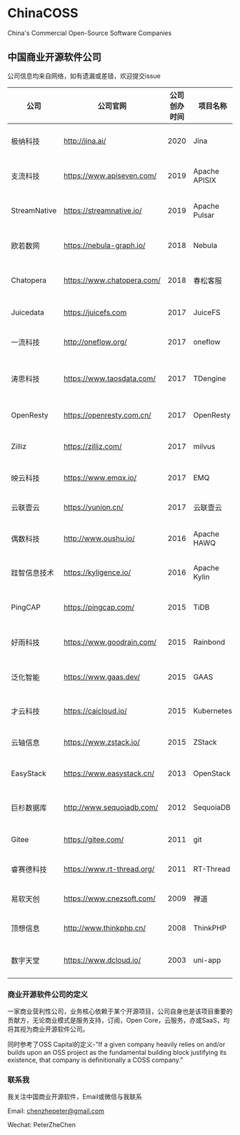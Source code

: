 # ChinaCOSS
China's Commercial Open-Source Software Companies

## 中国商业开源软件公司

公司信息均来自网络，如有遗漏或差错，欢迎提交issue

| 公司         | 公司官网                   | 公司创办时间 | 项目名称      | 项目创办时间 | GitHub Star                                                                                                                                       | GitHub Fork                                                                                                                                            | Github Contributor                                                                                                                        | GitHub URL                                       | 技术领域               | 项目起源            | 开源许可证       | 最近融资时间 | 最近融资金额 |
|--------------|----------------------------|--------------|---------------|--------------|---------------------------------------------------------------------------------------------------------------------------------------------------|--------------------------------------------------------------------------------------------------------------------------------------------------------|-------------------------------------------------------------------------------------------------------------------------------------------|--------------------------------------------------|------------------------|---------------------|------------------|--------------|--------------|
| 极纳科技     | http://jina.ai/            | 2020         | Jina          | 2020         | [![GitHub stars](https://img.shields.io/github/stars/jina-ai/jina)](https://github.com/jina-ai/jina/stargazers)                                   | [![GitHub forks](https://img.shields.io/github/forks/jina-ai/jina)](https://github.com/jina-ai/jina/network/members)                                   | ![GitHub contributors](https://img.shields.io/github/contributors/jina-ai/jina)                                                           | https://github.com/jina-ai/jina                  | 多模态神经网络搜索框架 | 个人项目            | Apache 2.0       | 2020/9       | 600万美元   |
| 支流科技     | https://www.apiseven.com/  | 2019         | Apache APISIX | 2019         | [![GitHub stars](https://img.shields.io/github/stars/apache/apisix)](https://github.com/apache/apisix/stargazers)                                 | [![GitHub forks](https://img.shields.io/github/forks/apache/apisix)](https://github.com/apache/apisix/network/members)                                 | ![GitHub contributors](https://img.shields.io/github/contributors/apache/apisix)                                                          | https://github.com/apache/apisix                 | 微服务API网关          | 公司项目            | Apache 2.0       | 2021/3       | 数百万美元   |
| StreamNative | https://streamnative.io/   | 2019         | Apache Pulsar | 2016         | [![GitHub stars](https://img.shields.io/github/stars/apache/pulsar)](https://github.com/apache/pulsar/stargazers)                                 | [![GitHub forks](https://img.shields.io/github/forks/apache/pulsar)](https://github.com/apache/pulsar/network/members)                                 | ![GitHub contributors](https://img.shields.io/github/contributors/apache/pulsar)                                                          | https://github.com/apache/pulsar                 | 分布式消息队列         | 大公司孵化(Yahoo)   | Apache 2.0       | 2020/8       | 数百万美元   |
| 欧若数网     | https://nebula-graph.io/   | 2018         | Nebula        | 2018         | [![GitHub stars](https://img.shields.io/github/stars/vesoft-inc/nebula)](https://github.com/vesoft-inc/nebula/stargazers)                         | [![GitHub forks](https://img.shields.io/github/forks/vesoft-inc/nebula)](https://github.com/vesoft-inc/nebula/network/members)                         | ![GitHub contributors](https://img.shields.io/github/contributors/vesoft-inc/nebula)                                                      | https://github.com/vesoft-inc/nebula             | 分布式图数据库         | 公司项目            | Apache 2.0       | 2020/11       | 近千万美元   |
| Chatopera    | https://www.chatopera.com/ | 2018         | 春松客服      | 2018         | [![GitHub stars](https://img.shields.io/github/stars/chatopera/cosin)](https://github.com/chatopera/cosin/stargazers)                             | [![GitHub forks](https://img.shields.io/github/forks/chatopera/cosin)](https://github.com/chatopera/cosin/network/members)                             | ![GitHub contributors](https://img.shields.io/github/contributors/chatopera/cosin)                                                        | https://github.com/chatopera/cosin               | 多渠道智能客服系统     | 公司项目            | Apache 2.0       | 2018/8       | 数百万元     |
| Juicedata    | https://juicefs.com        | 2017         | JuiceFS       | 2021         | [![GitHub stars](https://img.shields.io/github/stars/juicedata/juicefs)](https://github.com/juicedata/juicefs/stargazers)                         | [![GitHub stars](https://img.shields.io/github/forks/juicedata/juicefs)](https://github.com/juicedata/juicefs/network/members)                         | [![GitHub stars](https://img.shields.io/github/contributors/juicedata/juicefs)](https://github.com/juicedata/juicefs/graphs/contributors) | https://github.com/juicedata/juicefs             | 分布式文件系统         | 公司项目            | AGPL-3.0         | 2018/10       | 数百万元     |
| 一流科技     | http://oneflow.org/        | 2017         | oneflow       | 2020         | [![GitHub stars](https://img.shields.io/github/stars/Oneflow-Inc/oneflow)](https://github.com/Oneflow-Inc/oneflow/stargazers)                     | [![GitHub forks](https://img.shields.io/github/forks/Oneflow-Inc/oneflow)](https://github.com/Oneflow-Inc/oneflow/network/members)                     | ![GitHub contributors](https://img.shields.io/github/contributors/Oneflow-Inc/oneflow)                                                    | https://github.com/Oneflow-Inc/oneflow           | 深度学习框架           | 公司项目            | Apache 2.0       | 2021/02      | 5000万元       |
| 涛思科技     | https://www.taosdata.com/  | 2017         | TDengine      | 2019         | [![GitHub stars](https://img.shields.io/github/stars/taosdata/TDengine)](https://github.com/taosdata/TDengine/stargazers)                         | [![GitHub forks](https://img.shields.io/github/forks/taosdata/TDengine)](https://github.com/taosdata/TDengine/network/members)                         | ![GitHub contributors](https://img.shields.io/github/contributors/taosdata/TDengine)                                                      | https://github.com/taosdata/TDengine             | 时序空间大数据引擎     | 公司项目            | AGPL-3.0         | 2020/4       | 超1000万美元 |
| OpenResty    | https://openresty.com.cn/  | 2017         | OpenResty     | 2009         | [![GitHub stars](https://img.shields.io/github/stars/openresty/openresty)](https://github.com/openresty/openresty/stargazers)                     | [![GitHub forks](https://img.shields.io/github/forks/openresty/openresty)](https://github.com/openresty/openresty/network/members)                     | ![GitHub contributors](https://img.shields.io/github/contributors/openresty/openresty)                                                    | https://github.com/openresty/openresty           | 应用服务器框架         | 个人项目            | BSD              |              |              |
| Zilliz       | https://zilliz.com/        | 2017         | milvus        | 2019         | [![GitHub stars](https://img.shields.io/github/stars/milvus-io/milvus)](https://github.com/milvus-io/milvus/stargazers)                           | [![GitHub forks](https://img.shields.io/github/forks/milvus-io/milvus)](https://github.com/milvus-io/milvus/network/members)                           | ![GitHub contributors](https://img.shields.io/github/contributors/milvus-io/milvus)                                                       | https://github.com/milvus-io/milvus              | 向量搜索引擎           | 公司项目            | Apache 2.0       | 2020/11      | 4300万美元   |
| 映云科技     | https://www.emqx.io/       | 2017         | EMQ           | 2013         | [![GitHub stars](https://img.shields.io/github/stars/emqx/emqx)](https://github.com/emqx/emqx/stargazers)                                         | [![GitHub forks](https://img.shields.io/github/forks/emqx/emqx)](https://github.com/emqx/emqx/network/members)                                         | ![GitHub contributors](https://img.shields.io/github/contributors/emqx/emqx)                                                              | https://github.com/emqx/emqx                     | MQTT消息中间件         | 个人项目            | Apache 2.0       | 2018/4       | 数百万元     |
| 云联壹云     | https://yunion.cn/         | 2017         | 云联壹云      | 2017         | [![GitHub stars](https://img.shields.io/github/stars/yunionio/onecloud)](https://github.com/yunionio/onecloud/stargazers)                         | [![GitHub forks](https://img.shields.io/github/forks/yunionio/onecloud)](https://github.com/yunionio/onecloud/network/members)                         | ![GitHub contributors](https://img.shields.io/github/contributors/yunionio/onecloud)                                                      | https://github.com/yunionio/onecloud             | IaaS&CMP               | 公司项目            | Apache 2.0       |              |              |
| 偶数科技     | http://www.oushu.io/       | 2016         | Apache HAWQ   | 2013         | [![GitHub stars](https://img.shields.io/github/stars/apache/hawq)](https://github.com/apache/hawq/stargazers)                                     | [![GitHub forks](https://img.shields.io/github/forks/apache/hawq)](https://github.com/apache/hawq/network/members)                                     | ![GitHub contributors](https://img.shields.io/github/contributors/apache/hawq)                                                            | https://github.com/apache/hawq                   | Hadoop SQL分析引擎     | 大公司孵化(Pivotal) | Apache 2.0       | 2017/1       | 5000万元     |
| 跬智信息技术 | https://kyligence.io/      | 2016         | Apache Kylin  | 2014         | [![GitHub stars](https://img.shields.io/github/stars/apache/kylin)](https://github.com/apache/kylin/stargazers)                                   | [![GitHub forks](https://img.shields.io/github/forks/apache/kylin)](https://github.com/apache/kylin/network/members)                                   | ![GitHub contributors](https://img.shields.io/github/contributors/apache/kylin)                                                           | https://github.com/apache/kylin                  | 大数据联机分析处理引擎 | 大公司孵化(eBay)    | Apache 2.0       | 2019/3       | 2500万美元   |
| PingCAP      | https://pingcap.com/       | 2015         | TiDB          | 2015         | [![GitHub stars](https://img.shields.io/github/stars/pingcap/tidb)](https://github.com/pingcap/tidb/stargazers)                                   | [![GitHub forks](https://img.shields.io/github/forks/pingcap/tidb)](https://github.com/pingcap/tidb/network/members)                                   | ![GitHub contributors](https://img.shields.io/github/contributors/pingcap/tidb)                                                           | https://github.com/pingcap/tidb                  | 分布式HTAP数据库       | 公司项目            | Apache 2.0       | 2020/11      | 2.7亿美元    |
| 好雨科技     | https://www.goodrain.com/  | 2015         | Rainbond      | 2017         | [![GitHub stars](https://img.shields.io/github/stars/goodrain/rainbond)](https://github.com/goodrain/rainbond/stargazers)                         | [![GitHub forks](https://img.shields.io/github/forks/goodrain/rainbond)](https://github.com/goodrain/rainbond/network/members)                         | ![GitHub contributors](https://img.shields.io/github/contributors/goodrain/rainbond)                                                      | https://github.com/goodrain/rainbond             | 企业应用云操作系统     | 公司项目            | LGPL-3.0         | 2016/11      |              |
| 泛化智能     | https://www.gaas.dev/      | 2015         | GAAS          | 2019         | [![GitHub stars](https://img.shields.io/github/stars/generalized-intelligence/GAAS)](https://github.com/generalized-intelligence/GAAS/stargazers) | [![GitHub forks](https://img.shields.io/github/forks/generalized-intelligence/GAAS)](https://github.com/generalized-intelligence/GAAS/network/members) | ![GitHub contributors](https://img.shields.io/github/contributors/generalized-intelligence/GAAS)                                          | https://github.com/generalized-intelligence/GAAS | 无人机自主飞行方案     | 公司项目            | BSD-3            | 2018/10      | 千万级       |
| 才云科技     | https://caicloud.io/       | 2015         | Kubernetes    | 2014         | [![GitHub stars](https://img.shields.io/github/stars/kubernetes/kubernetes)](https://github.com/kubernetes/kubernetes/stargazers)                 | [![GitHub forks](https://img.shields.io/github/forks/kubernetes/kubernetes)](https://github.com/kubernetes/kubernetes/network/members)                 | ![GitHub contributors](https://img.shields.io/github/contributors/kubernetes/kubernetes)                                                  | https://github.com/kubernetes/kubernetes         | 容器编排系统           | 大公司孵化(Google)  | Apache 2.0       | 2019/12      | 数千万元     |
| 云轴信息     | https://www.zstack.io/     | 2015         | ZStack        | 2015         | [![GitHub stars](https://img.shields.io/github/stars/zstackio/zstack)](https://github.com/zstackio/zstack)                                        | [![GitHub forks](https://img.shields.io/github/forks/zstackio/zstack)](https://github.com/zstackio/zstack)                                             | ![GitHub contributors](https://img.shields.io/github/contributors/zstackio/zstack)                                                        | https://github.com/zstackio/zstack               | IaaS                   | 公司项目            | Apache 2.0       | 2020/8       | 2.3亿        |
| EasyStack    | https://www.easystack.cn/  | 2013         | OpenStack     | 2010         | [![GitHub stars](https://img.shields.io/github/stars/openstack/openstack)](https://github.com/openstack/openstack/stargazers)                     | [![GitHub forks](https://img.shields.io/github/forks/openstack/openstack)](https://github.com/openstack/openstack/network/members)                     | ![GitHub contributors](https://img.shields.io/github/contributors/openstack/openstack)                                                    | https://github.com/openstack/openstack           | IaaS基础系统           | 大公司孵化(NASA)    | Apache 2.0       | 2019/11      | 数亿         |
| 巨杉数据库   | http://www.sequoiadb.com/  | 2012         | SequoiaDB     | 2015         | [![GitHub stars](https://img.shields.io/github/stars/SequoiaDB/SequoiaDB)](https://github.com/SequoiaDB/SequoiaDB/stargazers)                     | [![GitHub forks](https://img.shields.io/github/forks/SequoiaDB/SequoiaDB)](https://github.com/SequoiaDB/SequoiaDB/network/members)                     | ![GitHub contributors](https://img.shields.io/github/contributors/SequoiaDB/SequoiaDB)                                                    | https://github.com/SequoiaDB/SequoiaDB           | 分布式关系型数据库     | 公司项目            | AGPL-3.0         | 2018/9       | 数千万美元   |
| Gitee        | https://gitee.com/         | 2011         | git           | 2005         | [![GitHub stars](https://img.shields.io/github/stars/git/git)](https://github.com/git/git/stargazers)                                             | [![GitHub forks](https://img.shields.io/github/forks/git/git)](https://github.com/git/git/network/members)                                             | ![GitHub contributors](https://img.shields.io/github/contributors/git/git)                                                                | https://github.com/dcloudio/uni-app              | Git代码托管            | 个人项目            | GPL-2.0          | 2020/2       | 6400万元     |
| 睿赛德科技   | https://www.rt-thread.org/ | 2011         | RT-Thread     | 2006         | [![GitHub stars](https://img.shields.io/github/stars/RT-Thread/rt-thread)](https://github.com/RT-Thread/rt-thread/stargazers)                     | [![GitHub forks](https://img.shields.io/github/forks/RT-Thread/rt-thread)](https://github.com/RT-Thread/rt-thread/network/members)                     | ![GitHub contributors](https://img.shields.io/github/contributors/RT-Thread/rt-thread)                                                    | https://github.com/RT-Thread/rt-thread           | 物联网操作系统         | 个人项目            | Apache 2.0       | 2019/11      | 近亿元       |
| 易软天创     | https://www.cnezsoft.com/  | 2009         | 禅道          | 2009         | [![GitHub stars](https://img.shields.io/github/stars/easysoft/zentaopms)](https://github.com/easysoft/zentaopms/stargazers)                       | [![GitHub forks](https://img.shields.io/github/forks/easysoft/zentaopms)](https://github.com/easysoft/zentaopms/network/members)                       | ![GitHub contributors](https://img.shields.io/github/contributors/easysoft/zentaopms)                                                     | https://github.com/easysoft/zentaopms            | Agile项目管理          | 公司项目            | Z Public License |              |              |
| 顶想信息     | http://www.thinkphp.cn/    | 2008         | ThinkPHP      | 2006         | [![GitHub stars](https://img.shields.io/github/stars/top-think/think)](https://github.com/top-think/think/stargazers)                             | [![GitHub forks](https://img.shields.io/github/forks/top-think/think)](https://github.com/top-think/think/network/members)                             | ![GitHub contributors](https://img.shields.io/github/contributors/top-think/think)                                                        | https://github.com/top-think/think               | PHP框架                | 个人项目            | Apache 2.0       |              |              |
| 数字天堂     | https://www.dcloud.io/     | 2003         | uni-app       | 2018         | [![GitHub stars](https://img.shields.io/github/stars/dcloudio/uni-app)](https://github.com/dcloudio/uni-app/stargazers)                           | [![GitHub forks](https://img.shields.io/github/forks/dcloudio/uni-app)](https://github.com/dcloudio/uni-app/network/members)                           | ![GitHub contributors](https://img.shields.io/github/contributors/dcloudio/uni-app)                                                       | https://github.com/dcloudio/uni-app              | Vue语法的统一前端框架  | 公司项目            | Apache 2.0       | 2018/9       |              |



### 商业开源软件公司的定义

一家商业营利性公司，业务核心依赖于某个开源项目，公司自身也是该项目重要的贡献方，无论商业模式是服务支持，订阅，Open Core，云服务，亦或SaaS，均将其视为商业开源软件公司。

同时参考了OSS Capital的定义-"If a given company heavily relies on and/or builds upon an OSS project as the fundamental building block justifying its existence, that company is definitionally a COSS company."

### 联系我
我关注中国商业开源软件，Email或微信与我联系

Email: chenzhepeter@gmail.com

Wechat: PeterZheChen
